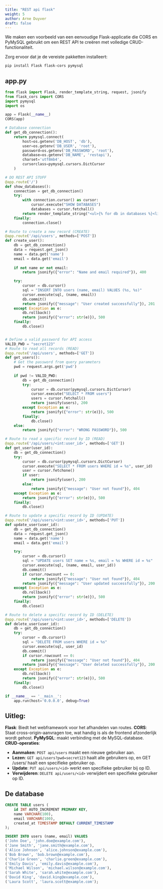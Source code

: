 ```yaml
---
title: "REST api flask"
weight: 5
author: Arne Duyver
draft: false
---
```


We maken een voorbeeld van een eenvoudige Flask-applicatie die CORS en PyMySQL gebruikt om een REST API te creëren met volledige CRUD-functionaliteit. 

Zorg ervoor dat je de vereiste pakketten installeert:

```bash
pip install Flask flask-cors pymysql
```

## app.py
```python
from flask import Flask, render_template_string, request, jsonify
from flask_cors import CORS
import pymysql
import os

app = Flask(__name__)
CORS(app)

# Database connection
def get_db_connection():
    return pymysql.connect( 
        host=os.getenv('DB_HOST', 'db'),
        user=os.getenv('DB_USER', 'root'),
        password=os.getenv('DB_PASSWORD', 'root'),
        database=os.getenv('DB_NAME', 'restapi'),
        charset='utf8mb4',
        cursorclass=pymysql.cursors.DictCursor
    )

# DO REST API STUFF
@app.route('/')
def show_databases():
    connection = get_db_connection()
    try:
        with connection.cursor() as cursor:
            cursor.execute("SHOW DATABASES")
            databases = cursor.fetchall()
        return render_template_string("<ul>{% for db in databases %}<li>{{ db['Database'] }}</li>{% endfor %}</ul>", databases=databases)
    finally:
        connection.close()

# Route to create a new record (CREATE)
@app.route('/api/users', methods=['POST'])
def create_user():
    db = get_db_connection()
    data = request.get_json()
    name = data.get('name')
    email = data.get('email')
    
    if not name or not email:
        return jsonify({"error": "Name and email required"}), 400

    try:
        cursor = db.cursor()
        sql = "INSERT INTO users (name, email) VALUES (%s, %s)"
        cursor.execute(sql, (name, email))
        db.commit()
        return jsonify({"message": "User created successfully"}), 201
    except Exception as e:
        db.rollback()
        return jsonify({"error": str(e)}), 500
    finally:
        db.close()


# Define a valid password for API access
VALID_PWD = "secret123"
# Route to read all records (READ)
@app.route('/api/users', methods=['GET'])
def get_users():
    # Get the password from query parameters
    pwd = request.args.get('pwd')
    
    if pwd != VALID_PWD:
        db = get_db_connection()
        try:
            cursor = db.cursor(pymysql.cursors.DictCursor)
            cursor.execute("SELECT * FROM users")
            users = cursor.fetchall()
            return jsonify(users), 200
        except Exception as e:
            return jsonify({"error": str(e)}), 500
        finally:
            db.close()
    else: 
        return jsonify({"error": "WRONG PASSWORD"}), 500

# Route to read a specific record by ID (READ)
@app.route('/api/users/<int:user_id>', methods=['GET'])
def get_user(user_id):
    db = get_db_connection()
    try:
        cursor = db.cursor(pymysql.cursors.DictCursor)
        cursor.execute("SELECT * FROM users WHERE id = %s", user_id)
        user = cursor.fetchone()
        if user:
            return jsonify(user), 200
        else:
            return jsonify({"message": "User not found"}), 404
    except Exception as e:
        return jsonify({"error": str(e)}), 500
    finally:
        db.close()

# Route to update a specific record by ID (UPDATE)
@app.route('/api/users/<int:user_id>', methods=['PUT'])
def update_user(user_id):
    db = get_db_connection()
    data = request.get_json()
    name = data.get('name')
    email = data.get('email')

    try:
        cursor = db.cursor()
        sql = "UPDATE users SET name = %s, email = %s WHERE id = %s"
        cursor.execute(sql, (name, email, user_id))
        db.commit()
        if cursor.rowcount == 0:
            return jsonify({"message": "User not found"}), 404
        return jsonify({"message": "User updated successfully"}), 200
    except Exception as e:
        db.rollback()
        return jsonify({"error": str(e)}), 500
    finally:
        db.close()

# Route to delete a specific record by ID (DELETE)
@app.route('/api/users/<int:user_id>', methods=['DELETE'])
def delete_user(user_id):
    db = get_db_connection()
    try:
        cursor = db.cursor()
        sql = "DELETE FROM users WHERE id = %s"
        cursor.execute(sql, user_id)
        db.commit()
        if cursor.rowcount == 0:
            return jsonify({"message": "User not found"}), 404
        return jsonify({"message": "User deleted successfully"}), 200
    except Exception as e:
        db.rollback()
        return jsonify({"error": str(e)}), 500
    finally:
        db.close()

if __name__ == '__main__':
    app.run(host='0.0.0.0', debug=True)
```

## Uitleg:
**Flask**: Biedt het webframework voor het afhandelen van routes.
**CORS**: Staat cross-origin-aanvragen toe, wat handig is als de frontend afzonderlijk wordt gehost.
**PyMySQL**: maakt verbinding met de MySQL-database.
**CRUD-operaties**:
  - **Aanmaken**: `POST api/users` maakt een nieuwe gebruiker aan.
  - **Lezen**: `GET api/users?pwd=secret123` haalt alle gebruikers op, en GET /users/<id> haalt een specifieke gebruiker op.
  - **Update**: `PUT api/users/<id>` werkt een specifieke gebruiker bij op ID.
  - **Verwijderen**: `DELETE api/users/<id>` verwijdert een specifieke gebruiker op ID.

## De database
```sql
CREATE TABLE users (
    id INT AUTO_INCREMENT PRIMARY KEY,
    name VARCHAR(100),
    email VARCHAR(100),
    created_at TIMESTAMP DEFAULT CURRENT_TIMESTAMP
);

INSERT INTO users (name, email) VALUES 
('John Doe', 'john.doe@example.com'),
('Jane Smith', 'jane.smith@example.com'),
('Alice Johnson', 'alice.johnson@example.com'),
('Bob Brown', 'bob.brown@example.com'),
('Charlie Green', 'charlie.green@example.com'),
('Emily Davis', 'emily.davis@example.com'),
('Michael Wilson', 'michael.wilson@example.com'),
('Sarah White', 'sarah.white@example.com'),
('David King', 'david.king@example.com'),
('Laura Scott', 'laura.scott@example.com');
```